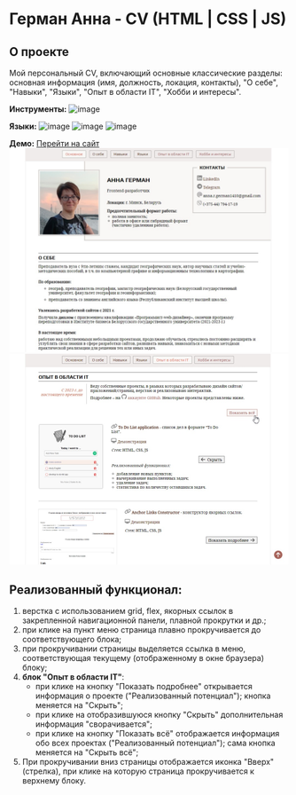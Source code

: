 # Герман Анна - CV (HTML | CSS | JS)

## О проекте
Мой персональный CV, включающий основные классические разделы: основная информация (имя, должность, локация, контакты), "О себе", "Навыки", "Языки", "Опыт в области IT", "Хобби и интересы".

**Инструменты:** 
![image](https://img.shields.io/badge/VSCode-0078D4?style=for-the-badge&logo=visual%20studio%20code&logoColor=white "Visual Studio Code")

**Языки:** 
![image](https://img.shields.io/badge/HTML5-E34F26?style=for-the-badge&logo=html5&logoColor=white "HTML") 
![image](https://img.shields.io/badge/CSS3-1572B6?style=for-the-badge&logo=css3&logoColor=white "CSS") 
![image](https://img.shields.io/badge/JavaScript-323330?style=for-the-badge&logo=javascript&logoColor=F7DF1E "JS") 

**Демо:** [Перейти на сайт](https://the-all-spark.github.io/GermanA_CV/)  
<img src="./assets/site_screenshots/screenshot_main.jpg" width="600" alt='Скриншот раздела "Опыт работы в It"'>
<img src="./assets/site_screenshots/screenshot_experience.jpg" width="600" alt='Скриншот раздела "Опыт работы в It"'>

## Реализованный функционал:
1. верстка с использованием grid, flex, якорных ссылок в закрепленной навигационной панели, плавной прокрутки и др.;
2. при клике на пункт меню страница плавно прокручивается до соответствующего блока;
3. при прокручивании страницы выделяется ссылка в меню, соответствующая текущему (отображенному в окне браузера) блоку;
4. __блок "Опыт в области IT"__:
   - при клике на кнопку "Показать подробнее" открывается информация о проекте ("Реализованный потенциал"); кнопка меняется на "Скрыть";
   - при клике на отобразившуюся кнопку "Скрыть" дополнительная информация "сворачивается";
   - при клике на кнопку "Показать всё" отображается информация обо всех проектах ("Реализованный потенциал"); сама кнопка меняется на "Скрыть всё";
5. При прокручивании вниз страницы отображается иконка "Вверх" (стрелка), при клике на которую страница прокручивается к верхнему блоку.

